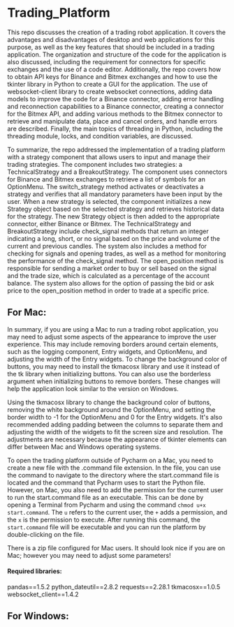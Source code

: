 # Trading_Platform
This repo discusses the creation of a trading robot application. It covers the advantages and disadvantages of desktop and web applications for this purpose, as well as the key features that should be included in a trading application. The organization and structure of the code for the application is also discussed, including the requirement for connectors for specific exchanges and the use of a code editor. Additionally, the repo covers how to obtain API keys for Binance and Bitmex exchanges and how to use the tkinter library in Python to create a GUI for the application. The use of websocket-client library to create websocket connections, adding data models to improve the code for a Binance connector, adding error handling and reconnection capabilities to a Binance connector, creating a connector for the Bitmex API, and adding various methods to the Bitmex connector to retrieve and manipulate data, place and cancel orders, and handle errors are described. Finally, the main topics of threading in Python, including the threading module, locks, and condition variables, are discussed.

To summarize, the repo addressed the implementation of a trading platform with a strategy component that allows users to input and manage their trading strategies. The component includes two strategies: a TechnicalStrategy and a BreakoutStrategy. The component uses connectors for Binance and Bitmex exchanges to retrieve a list of symbols for an OptionMenu. The switch_strategy method activates or deactivates a strategy and verifies that all mandatory parameters have been input by the user. When a new strategy is selected, the component initializes a new Strategy object based on the selected strategy and retrieves historical data for the strategy. The new Strategy object is then added to the appropriate connector, either Binance or Bitmex. The TechnicalStrategy and BreakoutStrategy include check_signal methods that return an integer indicating a long, short, or no signal based on the price and volume of the current and previous candles. The system also includes a method for checking for signals and opening trades, as well as a method for monitoring the performance of the check_signal method. The open_position method is responsible for sending a market order to buy or sell based on the signal and the trade size, which is calculated as a percentage of the account balance. The system also allows for the option of passing the bid or ask price to the open_position method in order to trade at a specific price.

## For Mac:
In summary, if you are using a Mac to run a trading robot application, you may need to adjust some aspects of the appearance to improve the user experience. This may include removing borders around certain elements, such as the logging component, Entry widgets, and OptionMenu, and adjusting the width of the Entry widgets. To change the background color of buttons, you may need to install the tkmacosx library and use it instead of the tk library when initializing buttons. You can also use the borderless argument when initializing buttons to remove borders. These changes will help the application look similar to the version on Windows.

Using the tkmacosx library to change the background color of buttons, removing the white background around the OptionMenu, and setting the border width to -1 for the OptionMenu and 0 for the Entry widgets. It's also recommended adding padding between the columns to separate them and adjusting the width of the widgets to fit the screen size and resolution. The adjustments are necessary because the appearance of tkinter elements can differ between Mac and Windows operating systems.

To open the trading platform outside of Pycharm on a Mac, you need to create a new file with the .command file extension. In the file, you can use the command to navigate to the directory where the start.command file is located and the command that Pycharm uses to start the Python file. However, on Mac, you also need to add the permission for the current user to run the start.command file as an executable. This can be done by opening a Terminal from Pycharm and using the command ```chmod u+x start.command```. The ```u``` refers to the current user, the ```+``` adds a permission, and the ```x``` is the permission to execute. After running this command, the ```start.command``` file will be executable and you can run the platform by double-clicking on the file.

There is a zip file configured for Mac users. It should look nice if you are on Mac; however you may need to adjust some parameters!

#### Required libraries:
pandas==1.5.2
python_dateutil==2.8.2
requests==2.28.1
tkmacosx==1.0.5
websocket_client==1.4.2

## For Windows:
